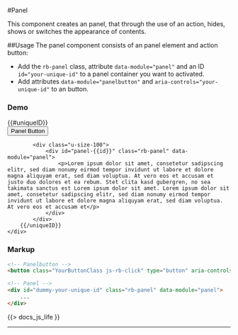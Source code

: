 #Panel
<p class="docs-intro">This component creates an panel, that through the use of an action, hides, shows or switches the appearance of contents.</p>

##Usage
The panel component consists of an panel element and action button:

- Add the `rb-panel` class, attribute `data-module="panel"` and an ID `id="your-unique-id"` to a panel container you want to activated.
- Add attributes `data-module="panelbutton"` and `aria-controls="your-unique-id"` to an button.


<h3 class="docs-example-title">Demo</h3>
<div class="docs-example">
    <div class="u-column-group u-gutters">
        {{#uniqueID}}
            <div class="u-size-50">
                <button class="rb-button is-primary js-rb-live" type="button" aria-controls="panel-{{id}}" data-module="panelbutton">Panel Button</button>
            </div>

            <div class="u-size-100">
                <div id="panel-{{id}}" class="rb-panel" data-module="panel">
                    <p>Lorem ipsum dolor sit amet, consetetur sadipscing elitr, sed diam nonumy eirmod tempor invidunt ut labore et dolore magna aliquyam erat, sed diam voluptua. At vero eos et accusam et justo duo dolores et ea rebum. Stet clita kasd gubergren, no sea takimata sanctus est Lorem ipsum dolor sit amet. Lorem ipsum dolor sit amet, consetetur sadipscing elitr, sed diam nonumy eirmod tempor invidunt ut labore et dolore magna aliquyam erat, sed diam voluptua. At vero eos et accusam et</p>
                </div>
            </div>
        {{/uniqueID}}
    </div>
</div>

<h3 class="docs-example-title">Markup</h3>

```html
<!-- Panelbutton -->
<button class="YourButtonClass js-rb-click" type="button" aria-controls="dummy-your-unique-id" data-module="panelbutton">Panel Button</button>

<!-- Panel -->
<div id="dummy-your-unique-id" class="rb-panel" data-module="panel">
    ...
</div>
```

{{> docs_js_life }}
<hr>
